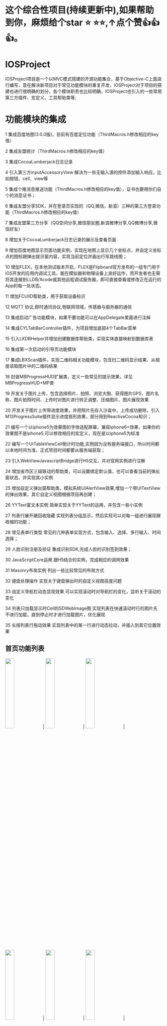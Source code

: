 #

#



# 这个综合性项目(持续更新中),如果帮助到你，麻烦给个star ⭐️ ⭐️⭐️,↑点个赞👍👍👍。






#

#
# IOSProject
IOSProject项目是一个以MVC模式搭建的开源功能集合，基于Objective-C上面进行编写，意在解决新项目对于常见功能模块的重复开发，IOSProject对于项目的搭建也进行很明确的划分，各个模块职责也比较明确，IOSProject也引入的一些常用第三方插件、宏定义、工具帮助类等;


# 功能模块的集成
1 集成百度地图(3.0.0版)，目前有百度定位功能（ThirdMacros.h修改相应的key值）

2 集成友盟统计（ThirdMacros.h修改相应的key值）

3 集成CocoaLumberjack日志记录

4 引入第三方inputAccessoryView 解决为一些无输入源的控件添加输入响应。比如按钮、cell、view等

5 集成个推消息推送功能（ThirdMacros.h修改相应的key值），证书也要用你们自个的消息证书；

6 集成友盟分享SDK，并在登录页实现的（QQ,微信，新浪）三种的第三方登录功能（ThirdMacros.h修改相应的key值）

7 集成友盟第三方分享（QQ空间分享,微信朋友圈,新浪微博分享,QQ微博分享,微信好友）

8 增加关于CocoaLumberjack日志记录的展示及查看页面

9 增加百度地图显示页面功能实例，实现在地图上显示几个坐标点，并自定义坐标点的图标跟弹出提示窗内容，实现当前定位并画出行车路线图；

10 增加FLEX，在本地测试版本开启，FLEX是Flipboard官方发布的一组专门用于iOS开发的应用内调试工具，能在模拟器和物理设备上良好运作，而开发者也无需将其连接到LLDB/Xcode或其他远程调试服务器，即可直接查看或修改正在运行的App的每一处状态。

11 增加FCUIID帮助类，用于获取设备标识

12 MQTT 协议,即时通讯协议,物联网领域，传感器与服务器的通信

13 集成启动广告功能模块，如果不要功能可以在AppDelegate里面进行注掉

14 集成CYLTabBarController插件，为项目增加底部4个TabBar菜单

15 引入LKDBHelper并增加创建数据库帮助类，实现实体直接映射到数据库表

16 集成第一次启动的引导页功能模块

17 集成LBXScan插件，实现二维码相关功能模块，包含扫二维码显示结果、从相册读取图片中的二维码结果

18 封装MBProgressHUD扩展类，定义一些常见的提示效果，详见MBProgressHUD+MP类

19 开发关于图片上传，包含选择照片、拍照、浏览大图、获得图片GPS、图片名称、图片拍照时间、上传时对图片进行转正调整、压缩图片、图片展现效果

20 开发关于图片上传带进度效果，并把照片先存入沙盒中，上传成功删除，引入M13ProgressSuite插件显示进度扇形效果，部分用到ReactiveCocoa知识；

21 编写一个以iphone5为效果图的字体适配屏幕，兼容iphone6+效果，如果你的效果图不是iphone5,可以修改相应的宏定义，现在是以iphone5为标准

22 编写一个UITableViewCell倒计时功能,实例因为没有服务端接口，所以时间都以本地时间为准，正式项目时间都要从服务端获取；

23 引入WebViewJavascriptBridge进行H5交互，并对官网实例进行注解

24 增加省市区三级联动的帮助类，可以设置绑定默认值，也可以查看当前的弹出窗状态，并实现其小实例

25 增加自定义弹出窗帮助类，模拟系统UIAlertView效果,增加一个带UITextView的弹出效果，其它自定义视图根据项目再创建；

26 YYText富文本实例 简单实现关于YYText的运用，并包含一些小实例

27 列表行展开跟回收隐藏 实现列表分组显示，然后实现可以对每一组进行展现跟收缩的功能；

28 常见表单行类型 常见的几种表单实现方式，包含输入、选择、多行输入、时间选择；

29 人脸识别注册及验证 集成识别SDK,完成人脸的识别签到效果；

30 JavaScriptCore运用 跟H5结合的实例，完成相应的调用效果

31 Masonry布局实例 列出一些比较常见的布局方式

32 键盘处理操作 实现关于键盘弹出时的自定义视图高度问题

33 自定义导航栏动态显现效果 可以实现滚动时对导航栏的变化，监听关于滚动的变化

34 列表只加载显示时Cell的SDWebImage图 实现列表在快速滚动时行的图片先不进行加载，直到停止时才进行加载图片，优化展现

35 长按列表行拖动效果 实现列表中的某一行进行动态拉动，并插入到其它位置效果

<h2><a id="homeList">首页功能列表</a></h2>
<div>
<img src="./imgs/QQ20180603-123055-HD.gif" width="24%">|
<img src="./imgs/Snip20180603_4.png" width="24%">|
<img src="./imgs/Snip20180603_1.png" width="24%">|
<img src="./imgs/Snip20180603_2.png" width="24%">|
<img src="./imgs/QQ20180603-122759-HD.gif" width="24%">|
<img src="./imgs/Snip20180603_3.png" width="24%">|
<img src="./imgs/QQ20180603-123343-HD.gif" width="24%">|
<img src="./imgs/QQ20180603-121704-HD.gif" width="24%">
</div>
<br>
<br>

<h2><a id="homeList">实用技术列表</a></h2>
<div>
<img src="./imgs/QQ20180603-120838-HD.gif" width="24%">|
<img src="./imgs/WechatIMG35.png" width="24%">|
<img src="./imgs/WechatIMG32.png" width="24%">|
<img src="./imgs/WechatIMG32 1.png" width="24%">|
<img src="./imgs/WechatIMG30.png" width="24%">|
<img src="./imgs/WechatIMG31.png" width="24%">|
<img src="./imgs/WechatIMG29.png" width="24%">|
<img src="./imgs/Snip20180604_1.png" width="24%">|
<img src="./imgs/Snip20180604_3.png" width="24%">|
<img src="./imgs/QQ20180603-124453-HD.gif" width="24%">|
<img src="./imgs/QQ20180603-124119-HD.gif" width="24%">|
<img src="./imgs/QQ20180603-123912-HD.gif" width="24%">
</div>
<br>
<br>

 ## <a id="foundation"></a> 效果图
<img src="./imgs/WechatIMG36.png" width="24%" height="40%">|
<img src="./imgs/WechatIMG35.png" width="24%" height="40%">|
<img src="./imgs/WechatIMG30.png" width="24%" height="40%">|
<img src="./imgs/WechatIMG32.png" width="24%" height="40%">|
<img src="./imgs/WechatIMG32 1.png" width="24%" height="40%">|
<img src="./imgs/WechatIMG31.png" width="24%" height="40%">|
<img src="./imgs/WechatIMG29.png" width="24%" height="40%">|
<img src="./imgs/WechatIMG28.png" width="24%" height="40%">|
<img src="./imgs/WechatIMG27.png" width="24%" height="40%">|
<img src="./imgs/WechatIMG37.png" width="24%" height="40%">|
<img src="./imgs/WechatIMG38.png" width="24%" height="40%">|
<img src="./imgs/WechatIMG39.png" width="24%" height="40%">
<br>
<br>

# 联系方式

1.如果你在使用过程中有什么不明白或者问题可以wy13671234@163.com联系, 当然如果你有时间也可以一起维护

2.如果在使用过程中遇到BUG，希望你能Issues我

3.希望你能Issues我，共同维护更多好用的功能

4.如果你想为iOSProject输出代码，请拼命Pull Requests我

